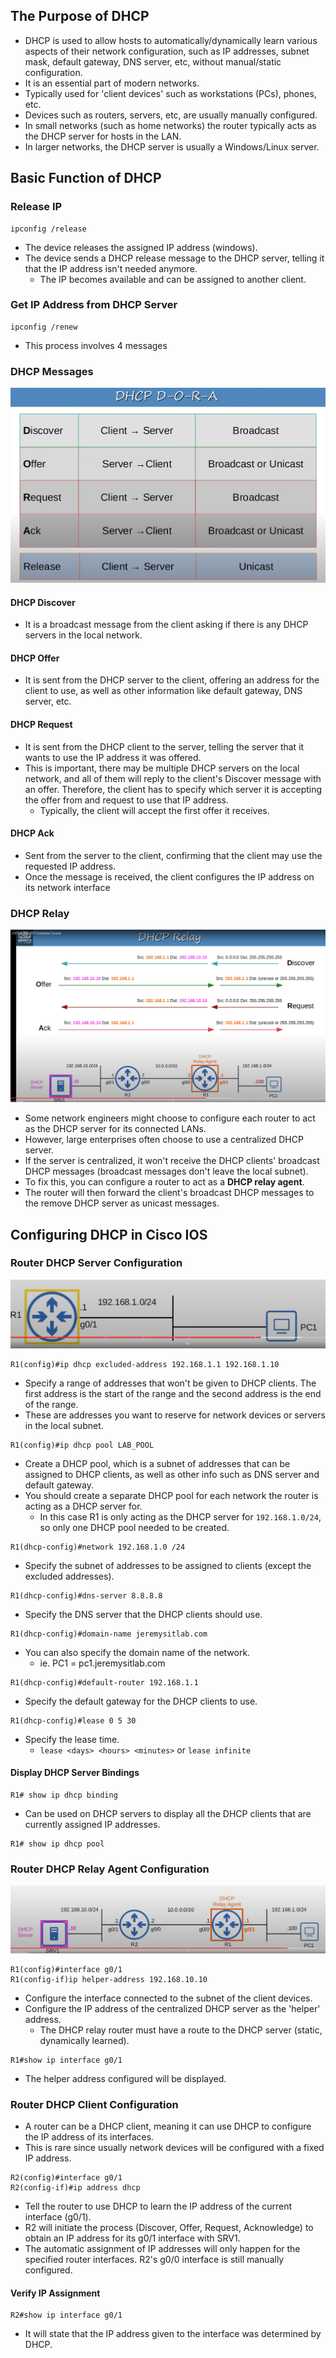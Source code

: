 ## The Purpose of DHCP
* DHCP is used to allow hosts to automatically/dynamically learn various aspects of their network configuration, such as IP addresses, subnet mask, default gateway, DNS server, etc, without manual/static configuration.
* It is an essential part of modern networks.
* Typically used for 'client devices' such as workstations (PCs), phones, etc.
* Devices such as routers, servers, etc, are usually manually configured.
* In small networks (such as home networks) the router typically acts as the DHCP server for hosts in the LAN.
* In larger networks, the DHCP server is usually a Windows/Linux server.
## Basic Function of DHCP

### Release IP
```
ipconfig /release
```
* The device releases the assigned IP address (windows).
* The device sends a DHCP release message to the DHCP server, telling it that the IP address isn't needed anymore.
	* The IP becomes available and can be assigned to another client.
### Get IP Address from DHCP Server
```
ipconfig /renew
```
* This process involves 4 messages
### DHCP Messages
![DHCP message types](./img3/dhcp-message-types.png)
#### DHCP Discover
* It is a broadcast message from the client asking if there is any DHCP servers in the local network.
#### DHCP Offer
* It is sent from the DHCP server to the client, offering an address for the client to use, as well as other information like default gateway, DNS server, etc.
#### DHCP Request
* It is sent from the DHCP client to the server, telling the server that it wants to use the IP address it was offered.
* This is important, there may be multiple DHCP servers on the local network, and all of them will reply to the client's Discover message with an offer. Therefore, the client has to specify which server it is accepting the offer from and request to use that IP address.
	* Typically, the client will accept the first offer it receives.
#### DHCP Ack
* Sent from the server to the client, confirming that the client may use the requested IP address.
* Once the message is received, the client configures the IP address on its network interface
### DHCP Relay
![DHCP relay](./img3/dhcp-relay.png)
* Some network engineers might choose to configure each router to act as the DHCP server for its connected LANs.
* However, large enterprises often choose to use a centralized DHCP server.
* If the server is centralized, it won't receive the DHCP clients' broadcast DHCP messages (broadcast messages don't leave the local subnet).
* To fix this, you can configure a router to act as a **DHCP relay agent**.
* The router will then forward the client's broadcast DHCP messages to the remove DHCP server as unicast messages.
## Configuring DHCP in Cisco IOS

### Router DHCP Server Configuration
![Router DHCP configuration](./img3/router-dhcp-server-config.png)

```
R1(config)#ip dhcp excluded-address 192.168.1.1 192.168.1.10
```
* Specify a range of addresses that won't be given to DHCP clients. The first address is the start of the range and the second address is the end of the range.
* These are addresses you want to reserve for network devices or servers in the local subnet.

```
R1(config)#ip dhcp pool LAB_POOL
```
* Create a DHCP pool, which is a subnet of addresses that can be assigned to DHCP clients, as well as other info such as DNS server and default gateway.
* You should create a separate DHCP pool for each network the router is acting as a DHCP server for.
	* In this case R1 is only acting as the DHCP server for `192.168.1.0/24`, so only one DHCP pool needed to be created.

```
R1(dhcp-config)#network 192.168.1.0 /24
```
* Specify the subnet of addresses to be assigned to clients (except the excluded addresses).

```
R1(dhcp-config)#dns-server 8.8.8.8
```
* Specify the DNS server that the DHCP clients should use.

```
R1(dhcp-config)#domain-name jeremysitlab.com
```
* You can also specify the domain name of the network.
	* ie. PC1 = pc1.jeremysitlab.com

```
R1(dhcp-config)#default-router 192.168.1.1
```
* Specify the default gateway for the DHCP clients to use.

```
R1(dhcp-config)#lease 0 5 30
```
* Specify the lease time.
	* `lease <days> <hours> <minutes>` or `lease infinite`

#### Display DHCP Server Bindings
```
R1# show ip dhcp binding
```
* Can be used on DHCP servers to display all the DHCP clients that are currently assigned IP addresses.

```
R1# show ip dhcp pool
```

### Router DHCP Relay Agent Configuration
![DHCP relay configuration](./img3/dhcp-realy-topology.png)

```
R1(config)#interface g0/1
R1(config-if)ip helper-address 192.168.10.10
```
* Configure the interface connected to the subnet of the client devices.
* Configure the IP address of the centralized DHCP server as the 'helper' address.
	* The DHCP relay router must have a route to the DHCP server (static, dynamically learned).

```
R1#show ip interface g0/1
```
* The helper address configured will be displayed.

### Router DHCP Client Configuration
* A router can be a DHCP client, meaning it can use DHCP to configure the IP address of its interfaces.
* This is rare since usually network devices will be configured with a fixed IP address.

```
R2(config)#interface g0/1
R2(config-if)#ip address dhcp
```
* Tell the router to use DHCP to learn the IP address of the current interface (g0/1).
* R2 will initiate the process (Discover, Offer, Request, Acknowledge) to obtain an IP address for its g0/1 interface with SRV1.
* The automatic assignment of IP addresses will only happen for the specified router interfaces. R2's g0/0 interface is still manually configured. 
#### Verify IP Assignment
```
R2#show ip interface g0/1
```
* It will state that the IP address given to the interface was determined by DHCP.
